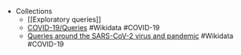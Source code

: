 - Collections
	- [[Exploratory queries]]
	- [COVID-19/Queries](https://www.wikidata.org/wiki/Wikidata:WikiProject_COVID-19/Queries) #Wikidata #COVID-19
	- [Queries around the SARS-CoV-2 virus and pandemic](https://egonw.github.io/SARS-CoV-2-Queries/) #Wikidata #COVID-19